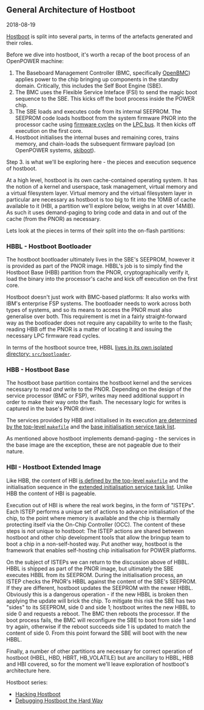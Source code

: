 ## General Architecture of Hostboot

2018-08-19

[Hostboot](https://github.com/open-power/hostboot) is split into several parts,
in terms of the artefacts generated and their roles.

Before we dive into hostboot, it's worth a recap of the boot process of an
OpenPOWER machine:

1. The Baseboard Management Controller (BMC, specifically
   [OpenBMC](https://github.com/openbmc/openbmc)) applies power to the chip
   bringing up components in the standby domain. Critically, this includes the
   Self Boot Engine (SBE).
2. The BMC uses the Flexible Service Inteface (FSI) to send the magic boot
   sequence to the SBE. This kicks off the boot process inside the POWER chip.
3. The SBE loads and executes code from its internal SEEPROM. The SEEPROM code
   loads hostboot from the system firmware PNOR into the processor cache using
   [firmware cycles](https://en.wikipedia.org/wiki/Low_Pin_Count#Supported_peripherals)
   on the [LPC bus](https://en.wikipedia.org/wiki/Low_Pin_Count). It then kicks
   off execution on the first core.
4. Hostboot initialises the internal buses and remaining cores, trains memory,
   and chain-loads the subsequent firmware payload (on OpenPOWER systems,
   [skiboot](https://github.com/open-power/skiboot)).

Step 3. is what we'll be exploring here - the pieces and execution sequence of
hostboot.

At a high level, hostboot is its own cache-contained operating system. It has
the notion of a kernel and userspace, task management, virtual memory and
a virtual filesystem layer. Virtual memory and the virtual filesystem layer in
particular are necessary as hostboot is too big to fit into the 10MiB of cache
available to it (HBI, a partition we'll explore below, weighs in at over
14MiB). As such it uses demand-paging to bring code and data in and out of the
cache (from the PNOR) as necessary.

Lets look at the pieces in terms of their split into the on-flash partitions:

### HBBL - Hostboot Bootloader

The hostboot bootloader ultimately lives in the SBE's SEEPROM, however it is
provided as part of the PNOR image. HBBL's job is to simply find the Hostboot
Base (HBB) partition from the PNOR, cryptographically verify it, load the
binary into the processor's cache and kick off execution on the first core.

Hostboot doesn't just work with BMC-based platforms: It also works with IBM's
enterprise FSP systems. The bootloader needs to work across both types of
systems, and so its means to access the PNOR must also generalise over both.
This requirement is met in a fairly straight-forward way as the bootloader does
not require any capability to write to the flash; reading HBB off the PNOR is a
matter of locating it and issuing the necessary LPC firmware read cycles.

In terms of the hostboot source tree, HBBL [lives in its own isolated directory:
`src/bootloader`](https://github.com/open-power/hostboot/tree/e07f0c96e66b4dc7986076db0a9f3ebe02902361/src/bootloader).

### HBB - Hostboot Base

The hostboot base partition contains the hostboot kernel and the services
necessary to read _and_ write to the PNOR. Depending on the design of the
service processor (BMC or FSP), writes may need additional support in order to
make their way onto the flash. The necessary logic for writes is captured in
the base's PNOR driver.

The services provided by HBB and initialised in its execution [are determined
by the top-level
`makefile`](https://github.com/open-power/hostboot/blob/e07f0c96e66b4dc7986076db0a9f3ebe02902361/src/makefile#L140)
and the [base initialisation service task
list](https://github.com/open-power/hostboot/blob/e07f0c96e66b4dc7986076db0a9f3ebe02902361/src/usr/initservice/baseinitsvc/initsvctasks.H#L42).

As mentioned above hostboot implements demand-paging - the services in the base
image are the exception, these are not pageable due to their nature.

### HBI - Hostboot Extended Image

Like HBB, the content of HBI [is defined by the top-level
`makefile`](https://github.com/open-power/hostboot/blob/master/src/makefile#L152)
and the initialisation sequence in the [extended initialisation service task list](https://github.com/open-power/hostboot/blob/e07f0c96e66b4dc7986076db0a9f3ebe02902361/src/usr/initservice/extinitsvc/extinitsvctasks.H#L43). Unlike HBB the content of HBI is pageable.

Execution out of HBI is where the real work begins, in the form of "ISTEPs".
Each ISTEP performs a unique set of actions to advance initialisation of the
chip, to the point where memory is available and the chip is thermally
protecting itself via the On-Chip Controller (OCC). The content of these steps
is _not_ unique to hostboot: The ISTEP actions are shared between hostboot and
other chip development tools that allow the bringup team to boot a chip in a
non-self-hosted way. Put another way, hostboot is the framework that enables
self-hosting chip initialisation for POWER platforms.

On the subject of ISTEPs we can return to the discussion above of HBBL. HBBL is
shipped as part of the PNOR image, but ultimately the SBE executes HBBL from
its SEEPROM. During the initialisation process, an ISTEP checks the PNOR's HBBL
against the content of the SBE's SEEPROM. If they are different, hostboot
updates the SEEPROM with the newer HBBL. Obviously this is a dangerous
operation - if the new HBBL is broken then applying the update will brick the
chip. To mitigate this risk the SBE has two "sides" to its SEEPROM, side 0 and
side 1; hostboot writes the new HBBL to side 0 and requests a reboot. The BMC
then reboots the processor. If the boot process fails, the BMC will reconfigure
the SBE to boot from side 1 and try again, otherwise if the reboot succeeds
side 1 is updated to match the content of side 0. From this point forward the
SBE will boot with the new HBBL.

Finally, a number of other partitions are necessary for correct operation of
hostboot (HBEL, HBD, HBRT, HB\_VOLATILE) but are ancillary to HBBL, HBB and HBI
covered, so for the moment we'll leave exploration of hostboot's architecture
here.

Hostboot series:

* [Hacking Hostboot](notes/2018/08/17/hacking-hostboot.md)
* [Debugging Hostboot the Hard Way](notes/2018/09/03/debugging-hostboot.md)
